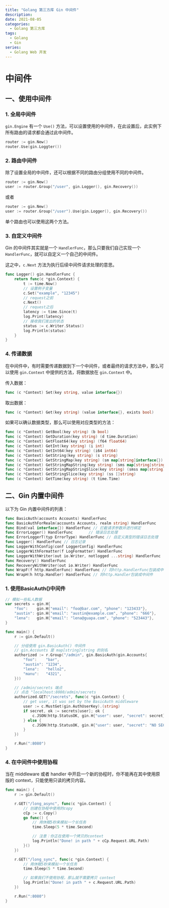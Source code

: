 ```yaml
---
title: "Golang 第三方库 Gin 中间件"
description: 
date: 2021-08-05
categories:
  - Golang 第三方库
tags:
  - Golang
  - Gin
series:	
  - Golang Web 开发
---
```


# 中间件

## 一、使用中间件

### 1. 全局中间件

`gin.Engine` 有一个 `Use()` 方法，可以设置使用的中间件，在此设置后，此实例下所有路由的请求都会通过此中间件。

```go
router := gin.New()
router.Use(gin.Loggter())
```

### 2. 路由中间件

除了设置全局的中间件，还可以根据不同的路由分组使用不同的中间件。

```go
router := gin.New()
user := router.Group("/user", gin.Logger(), gin.Recovery())
```

或者

```go
router := gin.New()
user := router.Group("/user").Use(gin.Logger(), gin.Recovery())
```

单个路由也可以使用这两个方法。

### 3. 自定义中间件

Gin 的中间件其实就是一个 `HandlerFunc`，那么只要我们自己实现一个 `HandlerFunc`，就可以自定义一个自己的中间件。

这之中，`c.Next` 方法为执行后续中间件请求处理的意思。

```go
func Logger() gin.HandlerFunc {
	return func(c *gin.Context) {
		t := time.Now()
		// 设置例子变量
		c.Set("example", "12345")
		// request之前
		c.Next()
		// request之后
		latency := time.Since(t)
		log.Print(latency)
		// 接收我们发出的状态
		status := c.Writer.Status()
		log.Println(status)
	}
}
```

### 4. 传递数据

在中间件中，有时需要传递数据到下一个中间件，或者最终的请求方法中，那么可以使用 `gin.Context` 中提供的方法，将数据放在 `gin.Context` 中。

传入数据：

```go
func (c *Context) Set(key string, value interface{})
```

取出数据：

```go
func (c *Context) Get(key string) (value interface{}, exists bool)
```

如果可以确认数据类型，那么可以使用对应类型的方法：

```go
func (c *Context) GetBool(key string) (b bool)
func (c *Context) GetDuration(key string) (d time.Duration)
func (c *Context) GetFloat64(key string) (f64 float64)
func (c *Context) GetInt(key string) (i int)
func (c *Context) GetInt64(key string) (i64 int64)
func (c *Context) GetString(key string) (s string)
func (c *Context) GetStringMap(key string) (sm map[string]interface{})
func (c *Context) GetStringMapString(key string) (sms map[string]string)
func (c *Context) GetStringMapStringSlice(key string) (smss map[string][]string)
func (c *Context) GetStringSlice(key string) (ss []string)
func (c *Context) GetTime(key string) (t time.Time)
```

## 二、Gin 内置中间件

以下为 Gin 内置中间件的列表：

```go
func BasicAuth(accounts Accounts) HandlerFunc
func BasicAuthForRealm(accounts Accounts, realm string) HandlerFunc
func Bind(val interface{}) HandlerFunc // 拦截请求参数并进行绑定
func ErrorLogger() HandlerFunc       // 错误日志处理
func ErrorLoggerT(typ ErrorType) HandlerFunc // 自定义类型的错误日志处理
func Logger() HandlerFunc // 日志记录
func LoggerWithConfig(conf LoggerConfig) HandlerFunc
func LoggerWithFormatter(f LogFormatter) HandlerFunc
func LoggerWithWriter(out io.Writer, notlogged ...string) HandlerFunc
func Recovery() HandlerFunc
func RecoveryWithWriter(out io.Writer) HandlerFunc
func WrapF(f http.HandlerFunc) HandlerFunc // 将http.HandlerFunc包装成中间件
func WrapH(h http.Handler) HandlerFunc // 将http.Handler包装成中间件
```

### 1. 使用BasicAuth()中间件

```go
// 模拟一些私人数据
var secrets = gin.H{
	"foo":    gin.H{"email": "foo@bar.com", "phone": "123433"},
	"austin": gin.H{"email": "austin@example.com", "phone": "666"},
	"lena":   gin.H{"email": "lena@guapa.com", "phone": "523443"},
}

func main() {
	r := gin.Default()

	// 分组使用 gin.BasicAuth() 中间件
	// gin.Accounts 是 map[string]string 的别名
	authorized := r.Group("/admin", gin.BasicAuth(gin.Accounts{
		"foo":    "bar",
		"austin": "1234",
		"lena":   "hello2",
		"manu":   "4321",
	}))

	// /admin/secrets 端点
	// 点击 "localhost:8080/admin/secrets
	authorized.GET("/secrets", func(c *gin.Context) {
		// get user, it was set by the BasicAuth middleware
		user := c.MustGet(gin.AuthUserKey).(string)
		if secret, ok := secrets[user]; ok {
			c.JSON(http.StatusOK, gin.H{"user": user, "secret": secret})
		} else {
			c.JSON(http.StatusOK, gin.H{"user": user, "secret": "NO SECRET :("})
		}
	})

	r.Run(":8080")
}
```

### 4. 在中间件中使用协程

当在 middleware 或者 handler 中开启一个新的协程时，你不能再在其中使用原版的 context，只能使用只读的拷贝内容。

```go
func main() {
	r := gin.Default()

	r.GET("/long_async", func(c *gin.Context) {
		// 创建在协程中使用的copy
		cCp := c.Copy()
		go func() {
			// 用休眠5秒来模拟一个长任务
			time.Sleep(5 * time.Second)

			// 注意：你正在使用一个拷贝的context
			log.Println("Done! in path " + cCp.Request.URL.Path)
		}()
	})

	r.GET("/long_sync", func(c *gin.Context) {
		// 用休眠5秒来模拟一个长任务
		time.Sleep(5 * time.Second)

		// 如果我们不使用协程，那么就不需要拷贝 context
		log.Println("Done! in path " + c.Request.URL.Path)
	})

	r.Run(":8080")
}
```